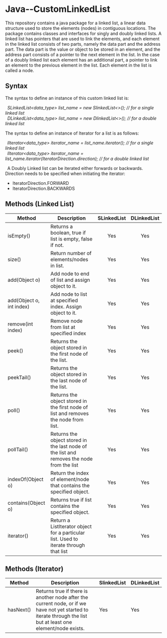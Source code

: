 # Java--CustomLinkedList

This repository contains a java package for a linked list, a linear data structure used to store the elements (nodes) in contiguous locations. The package contains classes and interfaces for singly and doubly linked lists. A linked list has pointers that are used to link the elements, and each element in the linked list consists of two parts, namely the data part and the address part. The data part is the value or object to be stored in an element, and the address part consists of a pointer to the next element in the list. In the case of a doubly linked list each element has an additional part, a pointer to link an element to the previous element in the list. Each element in the list is called a node.

## Syntax
The syntax to define an instance of this custom linked list is:

&ensp;*SLinkedList<data_type> list_name = new SlinkedList<>();   // for a single linked list*  
&ensp;*DLinkedList<data_type> list_name = new DlinkedList<>();   // for a double linked list*
   
The syntax to define an instance of Iterator for a list is as follows:

&ensp;*IIterator<data_type> iterator_name = list_name.iterator();   // for a single linked list*  
&ensp;*IIterator<data_type> iterator_name = list_name.iterator(IteratorDirection.direction);   // for a double linked list*
  
&ensp;A Doubly Linked list can be iterated either forwards or backwards. Direction needs to be specified when initiating the iterator:

   - IteratorDirection.FORWARD  
   - IteratorDirection.BACKWARDS
   
## Methods (Linked List)

|Method|Description|SLinkedList|DLinkedList|
|------|-----------|:---------:|:---------:|
|isEmpty()|Returns a boolean, true if list is empty, false if not.|Yes|Yes|
|size()|Return number of elements/nodes in list.|Yes|Yes|
|add(Object o)|Add node to end of list and assign object to it.|Yes|Yes|
|add(Object o, int index)|Add node to list at specified index. Assign object to it.|Yes|Yes|
|remove(int index)|Remove node from list at specified index|Yes|Yes|
|peek()|Returns the object stored in the first node of the list.|Yes|Yes|
|peekTail()|Returns the object stored in the last node of the list.|Yes|Yes|
|poll()|Returns the object stored in the first node of list and removes the node from list.|Yes|Yes|
|pollTail()|Returns the object stored in the last node of the list and removes the node from the list|Yes|Yes|
|indexOf(Object o)|Return the index of element/node that contains the specified object.|Yes|Yes|
|contains(Object o)|Returns true if list contains the specified object.|Yes|Yes|
|iterator()|Return a ListIterator object for a particular list. Used to iterate through that list|Yes|Yes|

## Methods (Iterator)

|Method|Description|SlinkedList|DLinkedList|
|------|-----------|-----------|-----------|
|hasNext()|Returns true if there is another node after the current node, or if we have not yet started to iterate through the list but at least one element/node exists.|Yes|Yes|
